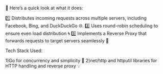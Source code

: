 🔗 Here’s a quick look at what it does: 

1️⃣ Distributes incoming requests across multiple servers, including Facebook, Bing, and DuckDuckGo 🌐.
2️⃣ Uses round-robin scheduling to ensure even load distribution 🌀
3️⃣ Implements a Reverse Proxy that forwards requests to target servers seamlessly 🔄

Tech Stack Used:

1)Go for concurrency and simplicity 🐹
2)net/http and httputil libraries for HTTP handling and reverse proxy 💡

